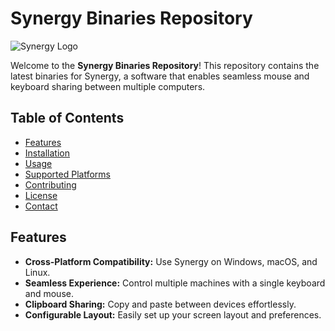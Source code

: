 # Synergy Binaries Repository

![Synergy Logo](https://link-to-your-logo-image.com/logo.png)

Welcome to the **Synergy Binaries Repository**! This repository contains the latest binaries for Synergy, a software that enables seamless mouse and keyboard sharing between multiple computers.

## Table of Contents

- [Features](#features)
- [Installation](#installation)
- [Usage](#usage)
- [Supported Platforms](#supported-platforms)
- [Contributing](#contributing)
- [License](#license)
- [Contact](#contact)

## Features

- **Cross-Platform Compatibility:** Use Synergy on Windows, macOS, and Linux.
- **Seamless Experience:** Control multiple machines with a single keyboard and mouse.
- **Clipboard Sharing:** Copy and paste between devices effortlessly.
- **Configurable Layout:** Easily set up your screen layout and preferences.
